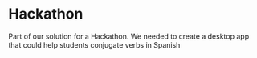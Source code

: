 # Hackathon

Part of our solution for a Hackathon. We needed to create a desktop app that could help students conjugate verbs in Spanish
